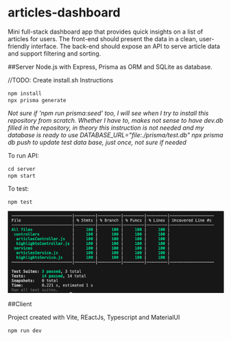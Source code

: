 # articles-dashboard
 Mini full-stack dashboard app that provides quick insights on a list of articles for users. The front-end should present the data in a clean, user-friendly interface. The back-end should expose an API to serve article data and support filtering and sorting.

 ##Server
Node.js with Express, Prisma as ORM and SQLite as database.

//TODO: Create install.sh
Instructions
```
npm install
npx prisma generate
```
*Not sure if 'npm run prisma:seed' too, I will see when I try to install this repository from scratch.*
*Whether I have to, makes not sense to have dev.db filled in the repository, in theory this instruction is not needed and my database is ready to use*
*DATABASE_URL="file:./prisma/test.db" npx prisma db push to update test data base, just once, not sure if needed*

To run API:
```
cd server
npm start
```

To test:
```
npm test
```

![alt text](server-coverage.png)

##Client

Project created with Vite, REactJs, Typescript and MaterialUI

```
npm run dev
```

